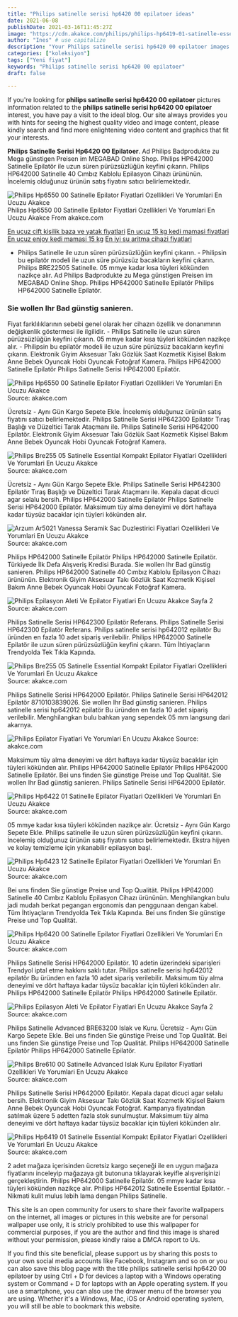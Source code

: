 ```yaml
---
title: "Philips satinelle serisi hp6420 00 epilatoer ideas"
date: 2021-06-08
publishDate: 2021-03-16T11:45:27Z
image: "https://cdn.akakce.com/philips/philips-hp6419-01-satinelle-essential-kompakt-epilator-z.jpg"
author: "Ines" # use capitalize
description: "Your Philips satinelle serisi hp6420 00 epilatoer images are ready. Philips satinelle serisi hp6420 00 epilatoer are a topic that is being searched for and liked by netizens now. You can Find and Download the Philips satinelle serisi hp6420 00 epilatoer files here. Get all royalty-free images."
categories: ["koleksiyon"]
tags: ["Yeni fiyat"]
keywords: "Philips satinelle serisi hp6420 00 epilatoer"
draft: false

---
```


If you're looking for **philips satinelle serisi hp6420 00 epilatoer** pictures information related to the **philips satinelle serisi hp6420 00 epilatoer** interest, you have pay a visit to the ideal  blog.  Our site always  provides you with  hints  for seeing  the highest  quality video and image  content, please kindly search and find more enlightening video content and graphics  that fit your interests.

**Philips Satinelle Serisi Hp6420 00 Epilatoer**. Ad Philips Badprodukte zu Mega günstigen Preisen im MEGABAD Online Shop. Philips HP642000 Satinelle Epilatör ile uzun süren pürüzsüzlüğün keyfini çıkarın. Philips HP642000 Satinelle 40 Cımbız Kablolu Epilasyon Cihazı ürününün. İncelemiş olduğunuz ürünün satış fiyatını satıcı belirlemektedir.

![Philips Hp6550 00 Satinelle Epilator Fiyatlari Ozellikleri Ve Yorumlari En Ucuzu Akakce](https://cdn.akakce.com/philips/philips-hp6550-00-satinelle-epilator-z.jpg "Philips Hp6550 00 Satinelle Epilator Fiyatlari Ozellikleri Ve Yorumlari En Ucuzu Akakce")
Philips Hp6550 00 Satinelle Epilator Fiyatlari Ozellikleri Ve Yorumlari En Ucuzu Akakce From akakce.com

[En ucuz cift kisilik baza ve yatak fiyatlari](/en-ucuz-cift-kisilik-baza-ve-yatak-fiyatlari/)
[En ucuz 15 kg kedi mamasi fiyatlari](/en-ucuz-15-kg-kedi-mamasi-fiyatlari/)
[En ucuz enjoy kedi mamasi 15 kg](/en-ucuz-enjoy-kedi-mamasi-15-kg/)
[En iyi su aritma cihazi fiyatlari](/en-iyi-su-aritma-cihazi-fiyatlari/)

- Philips Satinelle ile uzun süren pürüzsüzlüğün keyfini çıkarın. - Philipsin bu epilatör modeli ile uzun süre pürüzsüz bacakların keyfini çıkarın. Philips BRE22505 Satinelle. 05 mmye kadar kısa tüyleri kökünden nazikçe alır. Ad Philips Badprodukte zu Mega günstigen Preisen im MEGABAD Online Shop. Philips HP642000 Satinelle Epilatör Philips HP642000 Satinelle Epilatör.

### Sie wollen Ihr Bad günstig sanieren.

Fiyat farklılıklarının sebebi genel olarak her cihazın özellik ve donanımının değişkenlik göstermesi ile ilgilidir. - Philips Satinelle ile uzun süren pürüzsüzlüğün keyfini çıkarın. 05 mmye kadar kısa tüyleri kökünden nazikçe alır. - Philipsin bu epilatör modeli ile uzun süre pürüzsüz bacakların keyfini çıkarın. Elektronik Giyim Aksesuar Takı Gözlük Saat Kozmetik Kişisel Bakım Anne Bebek Oyuncak Hobi Oyuncak Fotoğraf Kamera. Philips HP642000 Satinelle Epilatör Philips Satinelle Serisi HP642000 Epilatör.


![Philips Hp6550 00 Satinelle Epilator Fiyatlari Ozellikleri Ve Yorumlari En Ucuzu Akakce](https://cdn.akakce.com/philips/philips-hp6550-00-satinelle-epilator-z.jpg "Philips Hp6550 00 Satinelle Epilator Fiyatlari Ozellikleri Ve Yorumlari En Ucuzu Akakce")
Source: akakce.com

Ücretsiz - Aynı Gün Kargo Sepete Ekle. İncelemiş olduğunuz ürünün satış fiyatını satıcı belirlemektedir. Philips Satinelle Serisi HP642300 Epilatör Tıraş Başlığı ve Düzeltici Tarak Ataçmanı ile. Philips Satinelle Serisi HP642000 Epilatör. Elektronik Giyim Aksesuar Takı Gözlük Saat Kozmetik Kişisel Bakım Anne Bebek Oyuncak Hobi Oyuncak Fotoğraf Kamera.

![Philips Bre255 05 Satinelle Essential Kompakt Epilator Fiyatlari Ozellikleri Ve Yorumlari En Ucuzu Akakce](https://cdn.akakce.com/philips/philips-bre225-05-satinelle-essential-epilator-x.jpg "Philips Bre255 05 Satinelle Essential Kompakt Epilator Fiyatlari Ozellikleri Ve Yorumlari En Ucuzu Akakce")
Source: akakce.com

Ücretsiz - Aynı Gün Kargo Sepete Ekle. Philips Satinelle Serisi HP642300 Epilatör Tıraş Başlığı ve Düzeltici Tarak Ataçmanı ile. Kepala dapat dicuci agar selalu bersih. Philips HP642000 Satinelle Epilatör Philips Satinelle Serisi HP642000 Epilatör. Maksimum tüy alma deneyimi ve dört haftaya kadar tüysüz bacaklar için tüyleri kökünden alır.

![Arzum Ar5021 Vanessa Seramik Sac Duzlestirici Fiyatlari Ozellikleri Ve Yorumlari En Ucuzu Akakce](https://cdn.akakce.com/arzum/arzum-ar5021-vanessa-seramik-z.jpg "Arzum Ar5021 Vanessa Seramik Sac Duzlestirici Fiyatlari Ozellikleri Ve Yorumlari En Ucuzu Akakce")
Source: akakce.com

Philips HP642000 Satinelle Epilatör Philips HP642000 Satinelle Epilatör. Türkiyede İlk Defa Alışveriş Kredisi Burada. Sie wollen Ihr Bad günstig sanieren. Philips HP642000 Satinelle 40 Cımbız Kablolu Epilasyon Cihazı ürününün. Elektronik Giyim Aksesuar Takı Gözlük Saat Kozmetik Kişisel Bakım Anne Bebek Oyuncak Hobi Oyuncak Fotoğraf Kamera.

![Philips Epilasyon Aleti Ve Epilator Fiyatlari En Ucuzu Akakce Sayfa 2](https://cdn.akakce.com/philips/philips-bre200-00-satinelle-essential-epilator-x.jpg "Philips Epilasyon Aleti Ve Epilator Fiyatlari En Ucuzu Akakce Sayfa 2")
Source: akakce.com

Philips Satinelle Serisi HP642300 Epilatör Referans. Philips Satinelle Serisi HP642300 Epilatör Referans. Philips satinelle serisi hp642012 epilatör Bu üründen en fazla 10 adet sipariş verilebilir. Philips HP642000 Satinelle Epilatör ile uzun süren pürüzsüzlüğün keyfini çıkarın. Tüm İhtiyaçların Trendyolda Tek Tıkla Kapında.

![Philips Bre255 05 Satinelle Essential Kompakt Epilator Fiyatlari Ozellikleri Ve Yorumlari En Ucuzu Akakce](https://cdn.akakce.com/philips/philips-bre255-05-satinelle-essential-kompakt-epilator-z.jpg "Philips Bre255 05 Satinelle Essential Kompakt Epilator Fiyatlari Ozellikleri Ve Yorumlari En Ucuzu Akakce")
Source: akakce.com

Philips Satinelle Serisi HP642000 Epilatör. Philips Satinelle Serisi HP642012 Epilatör 8710103839026. Sie wollen Ihr Bad günstig sanieren. Philips satinelle serisi hp642012 epilatör Bu üründen en fazla 10 adet sipariş verilebilir. Menghilangkan bulu bahkan yang sependek 05 mm langsung dari akarnya.

![Philips Epilator Fiyatlari Ve Yorumlari En Ucuzu Akakce](https://cdn.akakce.com/philips/philips-8000-serisi-bre730-05-islak-kuru-epilator-x.jpg "Philips Epilator Fiyatlari Ve Yorumlari En Ucuzu Akakce")
Source: akakce.com

Maksimum tüy alma deneyimi ve dört haftaya kadar tüysüz bacaklar için tüyleri kökünden alır. Philips HP642000 Satinelle Epilatör Philips HP642000 Satinelle Epilatör. Bei uns finden Sie günstige Preise und Top Qualität. Sie wollen Ihr Bad günstig sanieren. Philips Satinelle Serisi HP642000 Epilatör.

![Philips Hp6422 01 Satinelle Epilator Fiyatlari Ozellikleri Ve Yorumlari En Ucuzu Akakce](https://cdn.akakce.com/philips/philips-hp6422-01-satinelle-epilator-z.jpg "Philips Hp6422 01 Satinelle Epilator Fiyatlari Ozellikleri Ve Yorumlari En Ucuzu Akakce")
Source: akakce.com

05 mmye kadar kısa tüyleri kökünden nazikçe alır. Ücretsiz - Aynı Gün Kargo Sepete Ekle. Philips satinelle ile uzun süren pürüzsüzlüğün keyfini çıkarın. İncelemiş olduğunuz ürünün satış fiyatını satıcı belirlemektedir. Ekstra hijyen ve kolay temizleme için yıkanabilir epilasyon başl.

![Philips Hp6423 12 Satinelle Epilator Fiyatlari Ozellikleri Ve Yorumlari En Ucuzu Akakce](https://cdn.akakce.com/philips/philips-hp6423-12-satinelle-epilator-z.jpg "Philips Hp6423 12 Satinelle Epilator Fiyatlari Ozellikleri Ve Yorumlari En Ucuzu Akakce")
Source: akakce.com

Bei uns finden Sie günstige Preise und Top Qualität. Philips HP642000 Satinelle 40 Cımbız Kablolu Epilasyon Cihazı ürününün. Menghilangkan bulu jadi mudah berkat pegangan ergonomis dan penggunaan dengan kabel. Tüm İhtiyaçların Trendyolda Tek Tıkla Kapında. Bei uns finden Sie günstige Preise und Top Qualität.

![Philips Hp6420 00 Satinelle Epilator Fiyatlari Ozellikleri Ve Yorumlari En Ucuzu Akakce](https://cdn.akakce.com/philips/philips-hp6420-00-satinelle-epilator-z.jpg "Philips Hp6420 00 Satinelle Epilator Fiyatlari Ozellikleri Ve Yorumlari En Ucuzu Akakce")
Source: akakce.com

Philips Satinelle Serisi HP642000 Epilatör. 10 adetin üzerindeki siparişleri Trendyol iptal etme hakkını saklı tutar. Philips satinelle serisi hp642012 epilatör Bu üründen en fazla 10 adet sipariş verilebilir. Maksimum tüy alma deneyimi ve dört haftaya kadar tüysüz bacaklar için tüyleri kökünden alır. Philips HP642000 Satinelle Epilatör Philips HP642000 Satinelle Epilatör.

![Philips Epilasyon Aleti Ve Epilator Fiyatlari En Ucuzu Akakce Sayfa 2](https://cdn.akakce.com/philips/philips-lumea-essential-sc1983-00-ipl-lazer-x.jpg "Philips Epilasyon Aleti Ve Epilator Fiyatlari En Ucuzu Akakce Sayfa 2")
Source: akakce.com

Philips Satinelle Advanced BRE63200 Islak ve Kuru. Ücretsiz - Aynı Gün Kargo Sepete Ekle. Bei uns finden Sie günstige Preise und Top Qualität. Bei uns finden Sie günstige Preise und Top Qualität. Philips HP642000 Satinelle Epilatör Philips HP642000 Satinelle Epilatör.

![Philips Bre610 00 Satinelle Advanced Islak Kuru Epilator Fiyatlari Ozellikleri Ve Yorumlari En Ucuzu Akakce](https://cdn.akakce.com/philips/philips-bre610-00-satinelle-advanced-islak-kuru-epilator-z.jpg "Philips Bre610 00 Satinelle Advanced Islak Kuru Epilator Fiyatlari Ozellikleri Ve Yorumlari En Ucuzu Akakce")
Source: akakce.com

Philips Satinelle Serisi HP642000 Epilatör. Kepala dapat dicuci agar selalu bersih. Elektronik Giyim Aksesuar Takı Gözlük Saat Kozmetik Kişisel Bakım Anne Bebek Oyuncak Hobi Oyuncak Fotoğraf. Kampanya fiyatından satılmak üzere 5 adetten fazla stok sunulmuştur. Maksimum tüy alma deneyimi ve dört haftaya kadar tüysüz bacaklar için tüyleri kökünden alır.

![Philips Hp6419 01 Satinelle Essential Kompakt Epilator Fiyatlari Ozellikleri Ve Yorumlari En Ucuzu Akakce](https://cdn.akakce.com/philips/philips-hp6419-01-satinelle-essential-kompakt-epilator-z.jpg "Philips Hp6419 01 Satinelle Essential Kompakt Epilator Fiyatlari Ozellikleri Ve Yorumlari En Ucuzu Akakce")
Source: akakce.com

2 adet mağaza içerisinden ücretsiz kargo seçeneği ile en uygun mağaza fiyatlarını inceleyip mağazaya git butonuna tıklayarak keyifle alışverişinizi gerçekleştirin. Philips HP642000 Satinelle Epilatör. 05 mmye kadar kısa tüyleri kökünden nazikçe alır. Philips HP642012 Satinelle Essential Epilatör. - Nikmati kulit mulus lebih lama dengan Philips Satinelle.

This site is an open community for users to share their favorite wallpapers on the internet, all images or pictures in this website are for personal wallpaper use only, it is stricly prohibited to use this wallpaper for commercial purposes, if you are the author and find this image is shared without your permission, please kindly raise a DMCA report to Us.

If you find this site beneficial, please support us by sharing this posts to your own social media accounts like Facebook, Instagram and so on or you can also save this blog page with the title philips satinelle serisi hp6420 00 epilatoer by using Ctrl + D for devices a laptop with a Windows operating system or Command + D for laptops with an Apple operating system. If you use a smartphone, you can also use the drawer menu of the browser you are using. Whether it's a Windows, Mac, iOS or Android operating system, you will still be able to bookmark this website.
